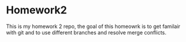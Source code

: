 # Homework2
This is my homework 2 repo, the goal of this homeowrk is to get familair with git and to use different branches and resolve merge conflicts. 